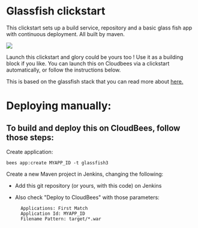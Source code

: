 #  Glassfish clickstart

This clickstart sets up a build service, repository and a basic glass fish app with continuous deployment.
All built by maven. 

<imc src="https://d3ko533tu1ozfq.cloudfront.net/clickstart/glassfish_icon.png"/>

<a href="https://grandcentral.cloudbees.com/?CB_clickstart=https://raw.github.com/michaelneale/glassfish_clickstart/master/clickstart.json"><img src="https://d3ko533tu1ozfq.cloudfront.net/clickstart/deployInstantly.png"/></a>

Launch this clickstart and glory could be yours too ! Use it as a building block if you like.
You can launch this on Cloudbees via a clickstart automatically, or follow the instructions below. 

This is based on the glassfish stack that you can read more about <a href="https://github.com/CloudBees-community/glassfish3-clickstack">here.</a>


# Deploying manually: 


## To build and deploy this on CloudBees, follow those steps:

Create application:

    bees app:create MYAPP_ID -t glassfish3


Create a new Maven project in Jenkins, changing the following:

* Add this git repository (or yours, with this code) on Jenkins
* Also check "Deploy to CloudBees" with those parameters:

        Applications: First Match
        Application Id: MYAPP_ID
        Filename Pattern: target/*.war

